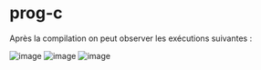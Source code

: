 # prog-c

Après la compilation on peut observer les exécutions suivantes :

![image](https://user-images.githubusercontent.com/74561195/196249911-e31b3151-5904-4c2f-a11b-48fdee4a4355.png)
![image](https://user-images.githubusercontent.com/74561195/196250585-5e4f6f03-2140-4221-9636-20b61ed02ed8.png)
![image](https://user-images.githubusercontent.com/74561195/196250694-cbae8775-137e-4d04-b882-fde4b02c9817.png)
